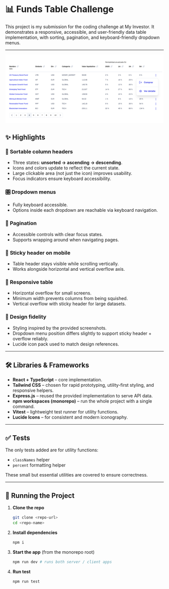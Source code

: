 # 📊 Funds Table Challenge

This project is my submission for the coding challenge at My Investor.
It demonstrates a responsive, accessible, and user-friendly data table
implementation, with sorting, pagination, and keyboard-friendly dropdown menus.

---

![Screenshot 1](screenshot-1.png)

## ✨ Highlights

### 🔼 **Sortable column headers**

- Three states: **unsorted → ascending → descending**.
- Icons and colors update to reflect the current state.
- Large clickable area (not just the icon) improves usability.
- Focus indicators ensure keyboard accessibility.

### 🎛 **Dropdown menus**

- Fully keyboard accessible.
- Options inside each dropdown are reachable via keyboard navigation.

### 📄 **Pagination**

- Accessible controls with clear focus states.
- Supports wrapping around when navigating pages.

### 📌 **Sticky header on mobile**

- Table header stays visible while scrolling vertically.
- Works alongside horizontal and vertical overflow axis.

### 📱 **Responsive table**

- Horizontal overflow for small screens.
- Minimum width prevents columns from being squished.
- Vertical overflow with sticky header for large datasets.

### 🎨 **Design fidelity**

- Styling inspired by the provided screenshots.
- Dropdown menu position differs slightly to support sticky header + overflow
  reliably.
- Lucide icon pack used to match design references.

---

## 🛠️ Libraries & Frameworks

- **React + TypeScript** – core implementation.
- **Tailwind CSS** – chosen for rapid prototyping, utility-first styling, and
  responsive helpers.
- **Express.js** – reused the provided implementation to serve API data.
- **npm workspaces (monorepo)** – run the whole project with a single command.
- **Vitest** – lightweight test runner for utility functions.
- **Lucide Icons** – for consistent and modern iconography.

---

## ✅ Tests

The only tests added are for utility functions:

- `classNames` helper
- `percent` formatting helper

These small but essential utilities are covered to ensure correctness.

---

## 🚀 Running the Project

1. **Clone the repo**
   ```bash
   git clone <repo-url>
   cd <repo-name>
   ```
2. **Install dependencies**
   ```bash
   npm i
   ```
3. **Start the app** (from the monorepo root)
   ```bash
   npm run dev # runs both server / client apps
   ```
4. **Run test**
   ```bash
   npm run test
   ```
